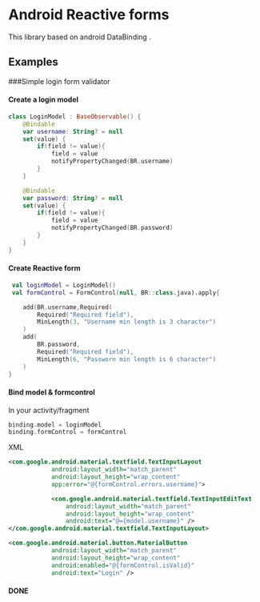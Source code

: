 Android Reactive forms
===============

This library based on android DataBinding .

## Examples
###Simple login form validator
#### Create a login model
```kotlin
class LoginModel : BaseObservable() {
    @Bindable
    var username: String? = null
    set(value) {
        if(field != value){
            field = value
            notifyPropertyChanged(BR.username)
        }
    }

    @Bindable
    var password: String? = null
    set(value) {
        if(field != value){
            field = value
            notifyPropertyChanged(BR.password)
        }
    }
}
```
#### Create Reactive form
```kotlin
 val loginModel = LoginModel()
 val formControl = FormControl(null, BR::class.java).apply{

	add(BR.username,Required(
		Required("Required field"),
		MinLength(3, "Username min length is 3 character")
	)
	add(
		BR.password,
		Required("Required field"),
		MinLength(6, "Passworn min length is 6 character")
	)
}
```
#### Bind model & formcontrol
In your activity/fragment
```kotlin
binding.model = loginModel
binding.formControl = formControl
```
XML
```xml
<com.google.android.material.textfield.TextInputLayout
            android:layout_width="match_parent"
            android:layout_height="wrap_content"
            app:error="@{formControl.errors.username}">

            <com.google.android.material.textfield.TextInputEditText
                android:layout_width="match_parent"
                android:layout_height="wrap_content"
                android:text="@={model.username}" />
</com.google.android.material.textfield.TextInputLayout>

<com.google.android.material.button.MaterialButton
            android:layout_width="match_parent"
            android:layout_height="wrap_content"
            android:enabled="@{formControl.isValid}"
            android:text="Login" />
```
#### DONE




